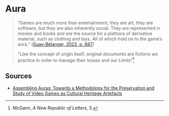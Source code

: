 # Aura

> “Games are much more than entertainment; they are art, they are software, but they are also inherently social. They are represented in movies and books and are the source for a plethora of derivative material, such as clothing and toys. All of which hold on to the game’s aura.” ([Guay-Bélanger, 2022, p. 667](zotero://select/library/items/D5S5C3ZS))

> "Like the concept of origin itself, original documents are fictions we practice in order to manage their losses and our Limits”[^1]

## Sources
- [Assembling Auras: Towards a Methodology for the Preservation and Study of Video Games as Cultural Heritage Artefacts](literature/guay-belangerAssemblingAurasMethodology2022.md)

[^1]: McGann, _A New Republic of Letters,_ 5.